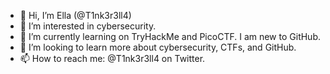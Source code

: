 - 👋 Hi, I’m Ella (@T1nk3r3ll4)
- 👀 I’m interested in cybersecurity.
- 🌱 I’m currently learning on TryHackMe and PicoCTF. I am new to GitHub.
- 💞️ I’m looking to learn more about cybersecurity, CTFs, and GitHub.
- 📫 How to reach me: @T1nk3r3ll4 on Twitter.

<!---
T1nk3r3ll4/T1nk3r3ll4 is a ✨ special ✨ repository because its `README.md` (this file) appears on your GitHub profile.
You can click the Preview link to take a look at your changes.
--->
